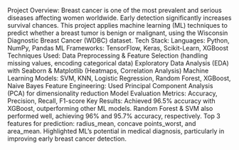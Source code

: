 Project Overview:
Breast cancer is one of the most prevalent and serious diseases affecting women worldwide. Early detection significantly increases survival chances. This project applies machine learning (ML) techniques to predict whether a breast tumor is benign or malignant, using the Wisconsin Diagnostic Breast Cancer (WDBC) dataset.
Tech Stack:
Languages: Python, NumPy, Pandas
ML Frameworks: TensorFlow, Keras, Scikit-Learn, XGBoost
Techniques Used:
Data Preprocessing & Feature Selection (handling missing values, encoding categorical data)
Exploratory Data Analysis (EDA) with Seaborn & Matplotlib (Heatmaps, Correlation Analysis)
Machine Learning Models: SVM, KNN, Logistic Regression, Random Forest, XGBoost, Naive Bayes
Feature Engineering: Used Principal Component Analysis (PCA) for dimensionality reduction
Model Evaluation Metrics: Accuracy, Precision, Recall, F1-score
Key Results:
Achieved 96.5% accuracy with XGBoost, outperforming other ML models.
Random Forest & SVM also performed well, achieving 96% and 95.7% accuracy, respectively.
Top 3 features for prediction: radius_mean, concave points_worst, and area_mean.
Highlighted ML’s potential in medical diagnosis, particularly in improving early breast cancer detection.
